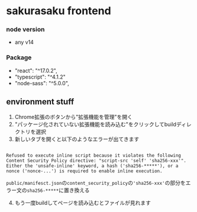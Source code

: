 # sakurasaku frontend

### node version
- any v14

### Package
- "react": "^17.0.2",
- "typescript": "^4.1.2"
- "node-sass": "^5.0.0",

## environment stuff
1. Chrome拡張のボタンから"拡張機能を管理"を開く
2. "パッケージ化されていない拡張機能を読み込む"をクリックしてbuildディレクトリを選択
3. 新しいタブを開くと以下のようなエラーが出てきます

```

Refused to execute inline script because it violates the following Content Security Policy directive: "script-src 'self' 'sha256-xxx'". Either the 'unsafe-inline' keyword, a hash ('sha256-*****'), or a nonce ('nonce-...') is required to enable inline execution.

```

```public/manifesct.json```の```content_security_policy```の```'sha256-xxx'```の部分をエラー文の```sha256-*****```に置き換える

4. もう一度buildしてページを読み込むとファイルが見れます